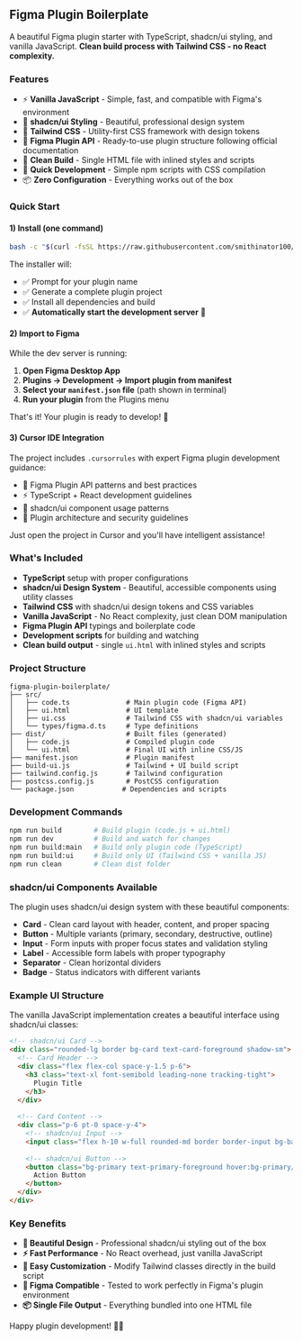 ## Figma Plugin Boilerplate

A beautiful Figma plugin starter with TypeScript, shadcn/ui styling, and vanilla JavaScript. **Clean build process with Tailwind CSS - no React complexity.**

### Features
- ⚡ **Vanilla JavaScript** - Simple, fast, and compatible with Figma's environment
- 🎨 **shadcn/ui Styling** - Beautiful, professional design system
- 🎨 **Tailwind CSS** - Utility-first CSS framework with design tokens
- 🎯 **Figma Plugin API** - Ready-to-use plugin structure following official documentation
- 🔧 **Clean Build** - Single HTML file with inlined styles and scripts
- 🚀 **Quick Development** - Simple npm scripts with CSS compilation
- 📦 **Zero Configuration** - Everything works out of the box

### Quick Start

#### 1) Install (one command)
```bash
bash -c "$(curl -fsSL https://raw.githubusercontent.com/smithinator100/figma-plugin-boilerplate/main/install.sh)"
```

The installer will:
- ✅ Prompt for your plugin name
- ✅ Generate a complete plugin project
- ✅ Install all dependencies and build
- ✅ **Automatically start the development server** 🚀

#### 2) Import to Figma
While the dev server is running:
1. **Open Figma Desktop App**
2. **Plugins → Development → Import plugin from manifest**
3. **Select your `manifest.json` file** (path shown in terminal)
4. **Run your plugin** from the Plugins menu

That's it! Your plugin is ready to develop! 🎉

#### 3) Cursor IDE Integration
The project includes `.cursorrules` with expert Figma plugin development guidance:
- 🎯 Figma Plugin API patterns and best practices
- ⚡ TypeScript + React development guidelines  
- 🎨 shadcn/ui component usage patterns
- 🔧 Plugin architecture and security guidelines

Just open the project in Cursor and you'll have intelligent assistance!


### What's Included
- **TypeScript** setup with proper configurations
- **shadcn/ui Design System** - Beautiful, accessible components using utility classes
- **Tailwind CSS** with shadcn/ui design tokens and CSS variables
- **Vanilla JavaScript** - No React complexity, just clean DOM manipulation
- **Figma Plugin API** typings and boilerplate code
- **Development scripts** for building and watching
- **Clean build output** - single `ui.html` with inlined styles and scripts

### Project Structure
```
figma-plugin-boilerplate/
├── src/
│   ├── code.ts              # Main plugin code (Figma API)
│   ├── ui.html              # UI template
│   ├── ui.css               # Tailwind CSS with shadcn/ui variables
│   └── types/figma.d.ts     # Type definitions
├── dist/                    # Built files (generated)
│   ├── code.js              # Compiled plugin code
│   └── ui.html              # Final UI with inline CSS/JS
├── manifest.json            # Plugin manifest
├── build-ui.js              # Tailwind + UI build script
├── tailwind.config.js       # Tailwind configuration
├── postcss.config.js        # PostCSS configuration
└── package.json            # Dependencies and scripts
```

### Development Commands
```bash
npm run build        # Build plugin (code.js + ui.html)
npm run dev          # Build and watch for changes
npm run build:main   # Build only plugin code (TypeScript)
npm run build:ui     # Build only UI (Tailwind CSS + vanilla JS)
npm run clean        # Clean dist folder
```

### shadcn/ui Components Available

The plugin uses shadcn/ui design system with these beautiful components:

- **Card** - Clean card layout with header, content, and proper spacing
- **Button** - Multiple variants (primary, secondary, destructive, outline)
- **Input** - Form inputs with proper focus states and validation styling
- **Label** - Accessible form labels with proper typography
- **Separator** - Clean horizontal dividers
- **Badge** - Status indicators with different variants

### Example UI Structure

The vanilla JavaScript implementation creates a beautiful interface using shadcn/ui classes:

```html
<!-- shadcn/ui Card -->
<div class="rounded-lg border bg-card text-card-foreground shadow-sm">
  <!-- Card Header -->
  <div class="flex flex-col space-y-1.5 p-6">
    <h3 class="text-xl font-semibold leading-none tracking-tight">
      Plugin Title
    </h3>
  </div>
  
  <!-- Card Content -->
  <div class="p-6 pt-0 space-y-4">
    <!-- shadcn/ui Input -->
    <input class="flex h-10 w-full rounded-md border border-input bg-background px-3 py-2 text-sm" />
    
    <!-- shadcn/ui Button -->
    <button class="bg-primary text-primary-foreground hover:bg-primary/90 h-10 px-4 py-2 rounded-md">
      Action Button
    </button>
  </div>
</div>
```

### Key Benefits

- **🎨 Beautiful Design** - Professional shadcn/ui styling out of the box
- **⚡ Fast Performance** - No React overhead, just vanilla JavaScript
- **🔧 Easy Customization** - Modify Tailwind classes directly in the build script
- **🎯 Figma Compatible** - Tested to work perfectly in Figma's plugin environment
- **📦 Single File Output** - Everything bundled into one HTML file

Happy plugin development! 🎨✨
